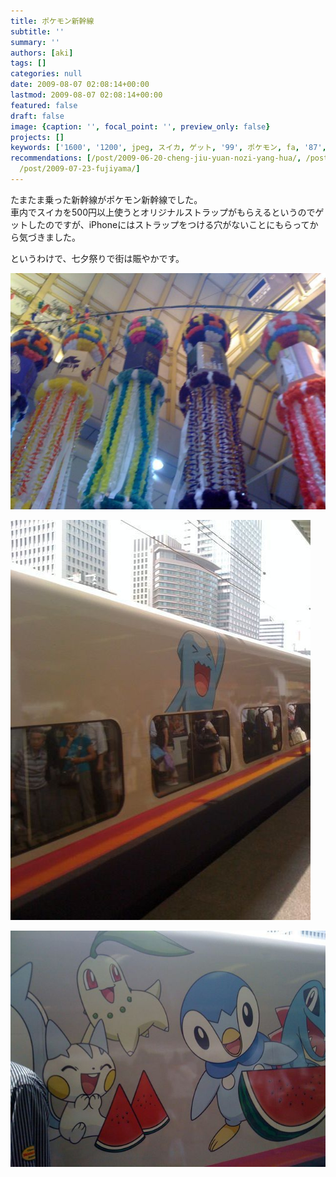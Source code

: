 ```yaml
---
title: ポケモン新幹線
subtitle: ''
summary: ''
authors: [aki]
tags: []
categories: null
date: 2009-08-07 02:08:14+00:00
lastmod: 2009-08-07 02:08:14+00:00
featured: false
draft: false
image: {caption: '', focal_point: '', preview_only: false}
projects: []
keywords: ['1600', '1200', jpeg, スイカ, ゲット, '99', ポケモン, fa, '87', '75']
recommendations: [/post/2009-06-20-cheng-jiu-yuan-nozi-yang-hua/, /post/2010-09-04-tun-zu-xing-tutekimasita/,
  /post/2009-07-23-fujiyama/]
---
```

たまたま乗った新幹線がポケモン新幹線でした。  
車内でスイカを500円以上使うとオリジナルストラップがもらえるというのでゲットしたのですが、iPhoneにはストラップをつける穴がないことにもらってから気づきました。

というわけで、七夕祭りで街は賑やかです。

![](l_1600_1200_f3df8735-9c7e-45fa-a572-596efa21a5b9.jpeg)
  
![](p_1600_1200_1efe7c75-6f73-4a32-b99a-4e58c87d9b82.jpeg)
  
![](l_1600_1200_8d24e402-cded-4380-b40c-049fdd6bd555.jpeg)


